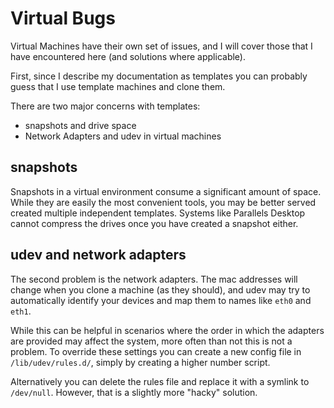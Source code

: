 
# Virtual Bugs

Virtual Machines have their own set of issues, and I will cover those that I have encountered here (and solutions where applicable).

First, since I describe my documentation as templates you can probably guess that I use template machines and clone them.

There are two major concerns with templates:

- snapshots and drive space
- Network Adapters and udev in virtual machines


## snapshots

Snapshots in a virtual environment consume a significant amount of space.  While they are easily the most convenient tools, you may be better served created multiple independent templates.  Systems like Parallels Desktop cannot compress the drives once you have created a snapshot either.


## udev and network adapters

The second problem is the network adapters.  The mac addresses will change when you clone a machine (as they should), and udev may try to automatically identify your devices and map them to names like `eth0` and `eth1`.

While this can be helpful in scenarios where the order in which the adapters are provided may affect the system, more often than not this is not a problem.  To override these settings you can create a new config file in `/lib/udev/rules.d/`, simply by creating a higher number script.

Alternatively you can delete the rules file and replace it with a symlink to `/dev/null`.  However, that is a slightly more "hacky" solution.
